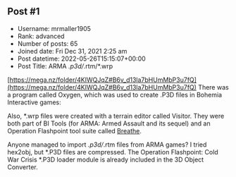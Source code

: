 ## Post #1
- Username: mrmaller1905
- Rank: advanced
- Number of posts: 65
- Joined date: Fri Dec 31, 2021 2:25 am
- Post datetime: 2022-05-26T15:15:07+00:00
- Post Title: ARMA *.p3d/*.rtm/*.wrp

[https://mega.nz/folder/4KIWQJqZ#B6v_d13la7bHUmMbP3u7fQ](https://mega.nz/folder/4KIWQJqZ#B6v_d13la7bHUmMbP3u7fQ)
There was a program called Oxygen, which was used to create .P3D files in Bohemia Interactive games:


Also, *.wrp files were created with a terrain editor called Visitor.
They were both part of BI Tools (for ARMA: Armed Assault and its sequel) and an Operation Flashpoint tool suite called [Breathe](https://web.archive.org/web/*/http://www.flashpoint1985.com/breathe/).

Anyone managed to import *.p3d/*.rtm files from ARMA games?
I tried hex2obj, but *.P3D files are compressed.
The Operation Flashpoint: Cold War Crisis *.P3D loader module is already included in the 3D Object Converter.
